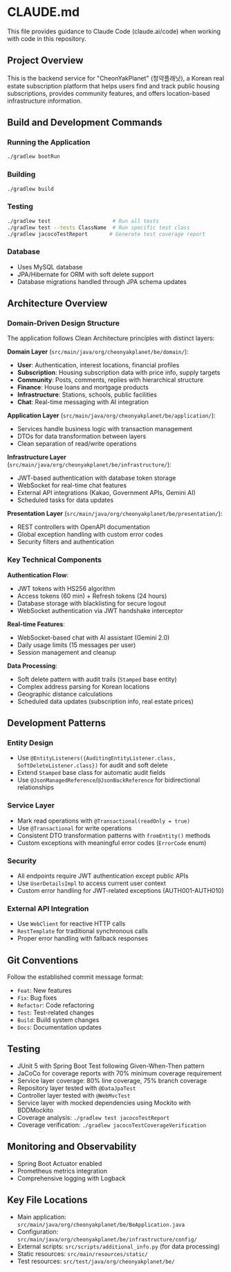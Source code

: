 # CLAUDE.md

This file provides guidance to Claude Code (claude.ai/code) when working with code in this repository.

## Project Overview

This is the backend service for "CheonYakPlanet" (청약플래닛), a Korean real estate subscription platform that helps users find and track public housing subscriptions, provides community features, and offers location-based infrastructure information.

## Build and Development Commands

### Running the Application
```bash
./gradlew bootRun
```

### Building
```bash
./gradlew build
```

### Testing
```bash
./gradlew test                    # Run all tests
./gradlew test --tests ClassName  # Run specific test class
./gradlew jacocoTestReport       # Generate test coverage report
```

### Database
- Uses MySQL database
- JPA/Hibernate for ORM with soft delete support
- Database migrations handled through JPA schema updates

## Architecture Overview

### Domain-Driven Design Structure
The application follows Clean Architecture principles with distinct layers:

**Domain Layer** (`src/main/java/org/cheonyakplanet/be/domain/`):
- **User**: Authentication, interest locations, financial profiles
- **Subscription**: Housing subscription data with price info, supply targets
- **Community**: Posts, comments, replies with hierarchical structure
- **Finance**: House loans and mortgage products
- **Infrastructure**: Stations, schools, public facilities
- **Chat**: Real-time messaging with AI integration

**Application Layer** (`src/main/java/org/cheonyakplanet/be/application/`):
- Services handle business logic with transaction management
- DTOs for data transformation between layers
- Clean separation of read/write operations

**Infrastructure Layer** (`src/main/java/org/cheonyakplanet/be/infrastructure/`):
- JWT-based authentication with database token storage
- WebSocket for real-time chat features
- External API integrations (Kakao, Government APIs, Gemini AI)
- Scheduled tasks for data updates

**Presentation Layer** (`src/main/java/org/cheonyakplanet/be/presentation/`):
- REST controllers with OpenAPI documentation
- Global exception handling with custom error codes
- Security filters and authentication

### Key Technical Components

**Authentication Flow**:
- JWT tokens with HS256 algorithm
- Access tokens (60 min) + Refresh tokens (24 hours)
- Database storage with blacklisting for secure logout
- WebSocket authentication via JWT handshake interceptor

**Real-time Features**:
- WebSocket-based chat with AI assistant (Gemini 2.0)
- Daily usage limits (15 messages per user)
- Session management and cleanup

**Data Processing**:
- Soft delete pattern with audit trails (`Stamped` base entity)
- Complex address parsing for Korean locations
- Geographic distance calculations
- Scheduled data updates (subscription info, real estate prices)

## Development Patterns

### Entity Design
- Use `@EntityListeners({AuditingEntityListener.class, SoftDeleteListener.class})` for audit and soft delete
- Extend `Stamped` base class for automatic audit fields
- Use `@JsonManagedReference`/`@JsonBackReference` for bidirectional relationships

### Service Layer
- Mark read operations with `@Transactional(readOnly = true)` 
- Use `@Transactional` for write operations
- Consistent DTO transformation patterns with `fromEntity()` methods
- Custom exceptions with meaningful error codes (`ErrorCode` enum)

### Security
- All endpoints require JWT authentication except public APIs
- Use `UserDetailsImpl` to access current user context
- Custom error handling for JWT-related exceptions (AUTH001-AUTH010)

### External API Integration
- Use `WebClient` for reactive HTTP calls
- `RestTemplate` for traditional synchronous calls
- Proper error handling with fallback responses

## Git Conventions

Follow the established commit message format:
- `Feat`: New features
- `Fix`: Bug fixes  
- `Refactor`: Code refactoring
- `Test`: Test-related changes
- `Build`: Build system changes
- `Docs`: Documentation updates

## Testing
- JUnit 5 with Spring Boot Test following Given-When-Then pattern
- JaCoCo for coverage reports with 70% minimum coverage requirement
- Service layer coverage: 80% line coverage, 75% branch coverage
- Repository layer tested with `@DataJpaTest`
- Controller layer tested with `@WebMvcTest`
- Service layer with mocked dependencies using Mockito with BDDMockito
- Coverage analysis: `./gradlew test jacocoTestReport`
- Coverage verification: `./gradlew jacocoTestCoverageVerification`

## Monitoring and Observability
- Spring Boot Actuator enabled
- Prometheus metrics integration
- Comprehensive logging with Logback

## Key File Locations
- Main application: `src/main/java/org/cheonyakplanet/be/BeApplication.java`
- Configuration: `src/main/java/org/cheonyakplanet/be/infrastructure/config/`
- External scripts: `src/scripts/additional_info.py` (for data processing)
- Static resources: `src/main/resources/static/`
- Test resources: `src/test/java/org/cheonyakplanet/be/`